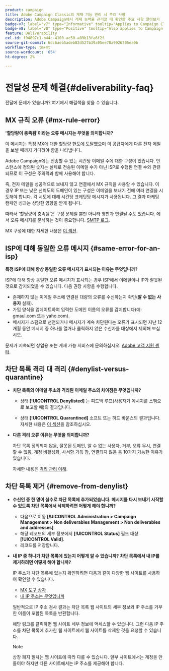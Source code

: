 ```yaml
---
product: campaign
title: Adobe Campaign Classic의 게재 기능 관리 시 주요 사항
description: Adobe Campaign에서 게재 능력을 관리할 때 확인할 주요 사항 알아보기
badge-v7: label="v7" type="Informative" tooltip="Applies to Campaign Classic v7"
badge-v8: label="v8" type="Positive" tooltip="Also applies to Campaign v8"
feature: Deliverability
exl-id: f94897c1-b44c-4100-ac50-a89b13fa6f2f
source-git-commit: 6dc6aeb5adeb82d527b39a05ee70a9926205ea0b
workflow-type: tm+mt
source-wordcount: '654'
ht-degree: 2%

---
```


# 전달성 문제 해결{#deliverability-faq}



전달에 문제가 있습니까? 여기에서 해결책을 찾을 수 있습니다.

## MX 규칙 오류 {#mx-rule-error}

**&#39;할당량이 충족됨&#39;이라는 오류 메시지는 무엇을 의미합니까?**

이 메시지는 특정 MX에 대한 할당량 한도에 도달했으며 이 공급자에게 다른 전자 메일을 보낼 때까지 기다려야 함을 나타냅니다.

Adobe Campaign에는 전송할 수 있는 시간당 이메일 수에 대한 구성이 있습니다. 인스턴스에 정의된 숫자는 실제로 전송된 이메일 수가 아닌 ISP로 수행된 연결 수와 관련되므로 이 구성은 주의력과 함께 사용해야 합니다.

즉, 전자 메일을 성공적으로 보내지 않고 연결에서 MX 규칙을 사용할 수 있습니다. 이 경우 IP 또는 낮은 신뢰도의 도메인이 있는 구성은 이메일을 보내기 전에 여러 연결을 시도해야 합니다. 각 시도에 대해 시간당 크레딧당 메시지가 사용됩니다. 그 결과 마케팅 캠페인 성과는 상당한 영향을 받게 됩니다.

따라서 &#39;할당량이 충족됨&#39;은 구성 문제일 뿐만 아니라 평판과 연결될 수도 있습니다. 에서 오류 메시지를 분석하는 것이 중요합니다. [SMTP 로그](../../production/using/monitoring-processes.md#smtp-errors-per-domain).

MX 구성에 대한 자세한 내용은 [이 섹션](../../installation/using/email-deliverability.md#mx-configuration).

## ISP에 대해 동일한 오류 메시지 {#same-error-for-an-isp}

**특정 ISP에 대해 항상 동일한 오류 메시지가 표시되는 이유는 무엇입니까?**

ISP에 대해 항상 동일한 오류 메시지가 표시되는 경우 ISP에서 이메일이나 IP가 잘못된 것으로 감지되었을 수 있습니다. 다음 권장 사항을 수행합니다.
* 존재하지 않는 이메일 주소에 연결된 대량의 오류를 수신하는지 확인(**알 수 없는 사용자** 실패).
* 가입 양식을 업데이트하여 입력한 도메인 이름의 오류를 감지합니다(예: gmaul.com 또는 yaho.com).
* 메시지가 스팸으로 선언되거나 메시지가 계속 차단된다는 오류가 표시되면 지난 12개월 동안 메시지 중 하나를 열거나 클릭하지 않은 수신자를 대상에서 제외해 보십시오.

문제가 지속되면 상업용 또는 게재 가능 서비스에 문의하십시오. [Adobe 고객 지원 센터](https://helpx.adobe.com/kr/enterprise/admin-guide.html/enterprise/using/support-for-experience-cloud.ug.html).

## 차단 목록 격리 대 격리 {#denylist-versus-quarantine}

* **차단 목록의 이메일 주소와 격리된 이메일 주소의 차이점은 무엇입니까?**

   * 상태 **[!UICONTROL Denylisted]** 는 피드백 루프(사용자가 메시지를 스팸으로 보고할 때)의 결과입니다.

   * 상태 **[!UICONTROL Quarantined]** 소프트 또는 하드 바운스의 결과입니다.
   자세한 내용은 [이 섹션](understanding-quarantine-management.md#quarantine-vs-denylist)을 참조하십시오.

* **다른 격리 오류 이유는 무엇을 의미합니까?**

   차단 목록 정의되지 않음, 잘못된 도메인, 알 수 없는 사용자, 거부, 오류 무시, 연결할 수 없음, 계정 비활성화, 사서함 가득 참, 연결되지 않음 등 10가지 가능한 이유가 있습니다.

   자세한 내용은 [격리 관리 이해](understanding-quarantine-management.md).

## 차단 목록 제거 {#remove-from-denylist}

* **수신인 중 한 명이 실수로 차단 목록에 추가되었습니다. 메시지를 다시 보내기 시작할 수 있도록 차단 목록에서 삭제하려면 어떻게 해야 합니까?**

   * 다음으로 이동 **[!UICONTROL Administration > Campaign Management > Non deliverables Management > Non deliverables and addresses]**.
   * 해당 레코드의 세부 정보에서 **[!UICONTROL Status]** 필드 대상 **[!UICONTROL Valid]**.
   * 레코드를 저장합니다.

* **내 IP 중 하나가 차단 목록에 있는지 어떻게 알 수 있습니까? 차단 목록에서 내 IP를 제거하려면 어떻게 해야 합니까?**

   IP 주소가 차단 목록에 있는지 확인하려면 다음과 같이 다양한 웹 사이트를 사용하여 확인할 수 있습니다.
   * [MX 도구 상자](https://mxtoolbox.com/)
   * [내 IP 주소는 무엇입니까](https://whatismyipaddress.com)

   일반적으로 IP 주소 검사 결과는 차단 목록 웹 사이트의 세부 정보와 IP 주소를 거부한 이름이 포함된 목록을 반환합니다.

   해당 링크를 클릭하면 웹 사이트 세부 정보에 액세스할 수 있습니다. 그런 다음 IP 주소를 차단 목록에 추가한 웹 사이트에서 웹 사이트를 삭제할 것을 요청할 수 있습니다.

   >[!NOTE]
   >
   >상장 폐지 절차는 웹 사이트에 따라 다를 수 있습니다. 일부 사이트에서는 계정을 만들어야 하지만 다른 사이트에서는 IP 주소를 제공해야 합니다.
